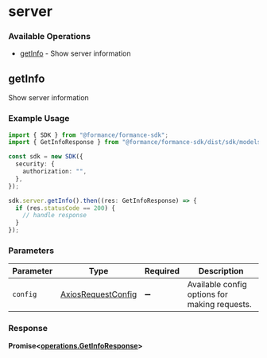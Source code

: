 # server

### Available Operations

* [getInfo](#getinfo) - Show server information

## getInfo

Show server information

### Example Usage

```typescript
import { SDK } from "@formance/formance-sdk";
import { GetInfoResponse } from "@formance/formance-sdk/dist/sdk/models/operations";

const sdk = new SDK({
  security: {
    authorization: "",
  },
});

sdk.server.getInfo().then((res: GetInfoResponse) => {
  if (res.statusCode == 200) {
    // handle response
  }
});
```

### Parameters

| Parameter                                                    | Type                                                         | Required                                                     | Description                                                  |
| ------------------------------------------------------------ | ------------------------------------------------------------ | ------------------------------------------------------------ | ------------------------------------------------------------ |
| `config`                                                     | [AxiosRequestConfig](https://axios-http.com/docs/req_config) | :heavy_minus_sign:                                           | Available config options for making requests.                |


### Response

**Promise<[operations.GetInfoResponse](../../models/operations/getinforesponse.md)>**

